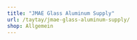 ```yaml
---
title: "JMAE Glass Aluminum Supply"
url: /taytay/jmae-glass-aluminum-supply/
shop: Allgemein
---
```

